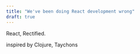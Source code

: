```yaml
---
title: "We've been doing React development wrong"
draft: true
---
```


React, Rectified.

inspired by Clojure, Taychons

